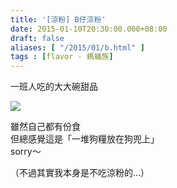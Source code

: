 ```yaml
---
title: '[涼粉] B仔涼粉'
date: 2015-01-10T20:30:00.000+08:00
draft: false
aliases: [ "/2015/01/b.html" ]
tags : [flavor - 螞蟻族]
---
```


一班人吃的大大碗甜品  

[![](https://farm8.staticflickr.com/7475/16205070105_d5d59ee4ce_z.jpg)](https://farm8.staticflickr.com/7475/16205070105_d5d59ee4ce_z.jpg)

雖然自己都有份食  
但總感覺這是「一堆狗糧放在狗兜上」  
sorry～  
  
（不過其實我本身是不吃涼粉的...）